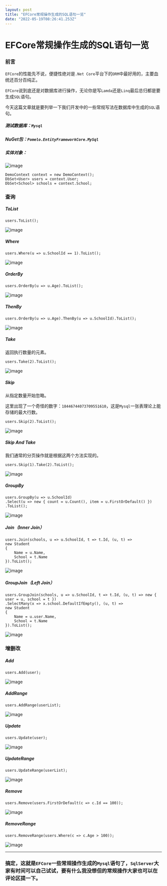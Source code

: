 ```yaml
---
layout: post
title: "EFCore常规操作生成的SQL语句一览"
date: "2022-05-19T08:26:41.253Z"
---
```

EFCore常规操作生成的SQL语句一览
====================

### 前言

`EFCore`的性能先不说，便捷性绝对是`.Net Core`平台下的`ORM`中最好用的，主要血统还百分百纯正。

`EFCore`说到底还是对数据库进行操作，无论你是写`Lamda`还是`Linq`最后总归都是要生成`SQL`语句。

今天这篇文章就是要列举一下我们开发中的一些常规写法在数据库中生成的`SQL`语句。

##### 测试数据库：`Mysql`

##### NuGet包：`Pomelo.EntityFrameworkCore.MySql`

##### 实体对象：

![image](https://img2022.cnblogs.com/blog/1539844/202205/1539844-20220519115817991-934953695.png)

    DemoContext context = new DemoContext();
    DbSet<User> users = context.User;
    DbSet<School> schools = context.School;
    

### 查询

##### ToList

    users.ToList();
    

![image](https://img2022.cnblogs.com/blog/1539844/202205/1539844-20220519120004621-1537148809.png)

##### Where

    users.Where(u => u.SchoolId == 1).ToList();
    

![image](https://img2022.cnblogs.com/blog/1539844/202205/1539844-20220519120047889-1528010384.png)

##### OrderBy

    users.OrderBy(u => u.Age).ToList();
    

![image](https://img2022.cnblogs.com/blog/1539844/202205/1539844-20220519120146315-2144797362.png)

##### ThenBy

    users.OrderBy(u => u.Age).ThenBy(u => u.SchoolId).ToList();
    

![image](https://img2022.cnblogs.com/blog/1539844/202205/1539844-20220519120234536-14195389.png)

##### Take

返回执行数量的元素。

    users.Take(2).ToList();
    

![image](https://img2022.cnblogs.com/blog/1539844/202205/1539844-20220519120317945-1822949738.png)

##### Skip

从指定数量开始忽略。

这里出现了一个奇怪的数字：`18446744073709551610`，这是`Mysql`一张表理论上能存储的最大行数。

    users.Skip(2).ToList();
    

![image](https://img2022.cnblogs.com/blog/1539844/202205/1539844-20220519120405276-59421315.png)

##### Skip And Take

我们通常的分页操作就是根据这两个方法实现的。

    users.Skip(1).Take(2).ToList();
    

![image](https://img2022.cnblogs.com/blog/1539844/202205/1539844-20220519120452985-473713810.png)

##### GroupBy

    users.GroupBy(u => u.SchoolId)
    .Select(u => new { count = u.Count(), item = u.FirstOrDefault() })
    .ToList();
    

![image](https://img2022.cnblogs.com/blog/1539844/202205/1539844-20220519120622294-856136055.png)

##### Join（Inner Join）

    users.Join(schools, u => u.SchoolId, t => t.Id, (u, t) =>
    new Student
    {
        Name = u.Name,
        School = t.Name
    }).ToList();
    

![image](https://img2022.cnblogs.com/blog/1539844/202205/1539844-20220519121045908-1840582993.png)

##### GroupJoin（Left Join）

    users.GroupJoin(schools, u => u.SchoolId, t => t.Id, (u, t) => new { user = u, school = t })
    .SelectMany(x => x.school.DefaultIfEmpty(), (u, t) =>
    new Student
    {
        Name = u.user.Name,
        School = t.Name
    }).ToList();
    

![image](https://img2022.cnblogs.com/blog/1539844/202205/1539844-20220519121212689-656833498.png)

### 增删改

##### Add

    users.Add(user);
    

![image](https://img2022.cnblogs.com/blog/1539844/202205/1539844-20220519121728318-278198454.png)

##### AddRange

    users.AddRange(userList);
    

![image](https://img2022.cnblogs.com/blog/1539844/202205/1539844-20220519121801234-1287293326.png)

##### Update

    users.Update(user);
    

![image](https://img2022.cnblogs.com/blog/1539844/202205/1539844-20220519121848606-796004331.png)

##### UpdateRange

    users.UpdateRange(userList);
    

![image](https://img2022.cnblogs.com/blog/1539844/202205/1539844-20220519121929863-1631567886.png)

##### Remove

    users.Remove(users.FirstOrDefault(c => c.Id == 100));
    

![image](https://img2022.cnblogs.com/blog/1539844/202205/1539844-20220519122011820-572426144.png)

##### RemoveRange

    users.RemoveRange(users.Where(c => c.Age > 100));
    

![image](https://img2022.cnblogs.com/blog/1539844/202205/1539844-20220519122046550-271510525.png)

* * *

### 搞定，这就是`EFCore`一些常规操作生成的`Mysql`语句了，`SqlServer`大家有时间可以自己试试，要有什么我没想但的常规操作大家也可以在评论区提一下。
